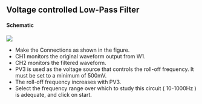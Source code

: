 Voltage controlled Low-Pass Filter
---

#### Schematic

![](file:///android_asset/DOC_HTML/apps/images/schematics/ad9833-lowpass.svg@100%|auto)

* Make the Connections as shown in the figure.
* CH1 monitors the original waveform output from W1.
* CH2 monitors the filtered waveform.
* PV3 is used as the voltage source that controls the roll-off frequency. It must be set to a minimum of 500mV.
* The roll-off frequency increases with PV3.
* Select the frequency range over which to study this circuit ( 10-1000Hz ) is adequate, and click on start.

